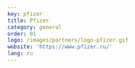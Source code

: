 ```yaml
---
key: pfizer
title: Pfizer
category: general
order: 01
logo: /images/partners/logo-pfizer.gif
website: 'https://www.pfizer.ru/'
lang: ru
---
```

